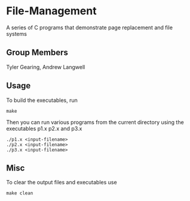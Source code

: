 # File-Management
A series of C programs that demonstrate page replacement and file systems

## Group Members
Tyler Gearing, Andrew Langwell

Usage
-----

To build the executables, run
```
make
```

Then you can run various programs from the current directory using the executables p1.x p2.x and p3.x
```
./p1.x <input-filename>
./p2.x <input-filename>
./p3.x <input-filename>
```

Misc
-----

To clear the output files and executables use
```
make clean
```
